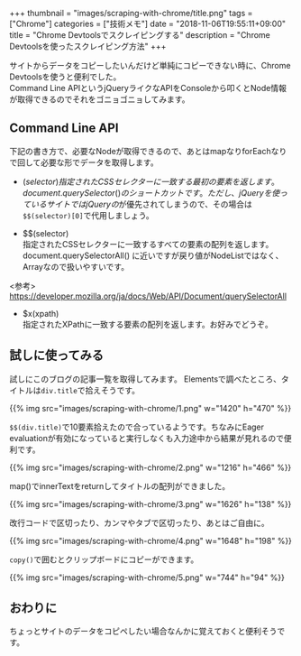 +++
thumbnail = "images/scraping-with-chrome/title.png"
tags = ["Chrome"]
categories = ["技術メモ"]
date = "2018-11-06T19:55:11+09:00"
title = "Chrome Devtoolsでスクレイピングする"
description = "Chrome Devtoolsを使ったスクレイピング方法"
+++

サイトからデータをコピーしたいんだけど単純にコピーできない時に、Chrome Devtoolsを使うと便利でした。  
Command Line APIというjQueryライクなAPIをConsoleから叩くとNode情報が取得できるのでそれをゴニョゴニョしてみます。

## Command Line API

下記の書き方で、必要なNodeが取得できるので、あとはmapなりforEachなりで回して必要な形でデータを取得します。

- $(selector)  
指定されたCSSセレクターに一致する最初の要素を返します。  
document.querySelector() のショートカットです。  
ただし、jQueryを使っているサイトではjQueryの$が優先されてしまうので、その場合は`$$(selector)[0]`で代用しましょう。

- $$(selector)  
指定されたCSSセレクターに一致するすべての要素の配列を返します。 document.querySelectorAll() に近いですが戻り値がNodeListではなく、Arrayなので扱いやすいです。

<参考>  
https://developer.mozilla.org/ja/docs/Web/API/Document/querySelectorAll

- $x(xpath)  
指定されたXPathに一致する要素の配列を返します。お好みでどうぞ。

## 試しに使ってみる

試しにこのブログの記事一覧を取得してみます。
Elementsで調ベたところ、タイトルは`div.title`で拾えそうです。

{{% img src="images/scraping-with-chrome/1.png" w="1420" h="470" %}}

`$$(div.title)`で10要素拾えたので合っているようです。ちなみにEager evaluationが有効になっていると実行しなくも入力途中から結果が見れるので便利です。

{{% img src="images/scraping-with-chrome/2.png" w="1216" h="466" %}}

map()でinnerTextをreturnしてタイトルの配列ができました。

{{% img src="images/scraping-with-chrome/3.png" w="1626" h="138" %}}

改行コードで区切ったり、カンマやタブで区切ったり、あとはご自由に。

{{% img src="images/scraping-with-chrome/4.png" w="1648" h="198" %}}

`copy()`で囲むとクリップボードにコピーができます。

{{% img src="images/scraping-with-chrome/5.png" w="744" h="94" %}}

## おわりに

ちょっとサイトのデータをコピペしたい場合なんかに覚えておくと便利そうです。
